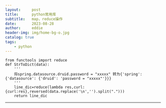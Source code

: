```yaml
---
layout:     post
title:      python常用库
subtitle:   map，reduce操作
date:       2023-08-28
author:     eddie
header-img: img/home-bg-o.jpg
catalog: true
tags:
    - python
---
```

     
	from functools import reduce
	def StrToDict(data):
		'''
		将spring.datasource.druid.password = "xxxxx" 转为{'spring': {'datasource': {'druid': 'password = "xxxxx"'}}}
		'''
		line_dic=reduce(lambda res,curl:{curl:res},reversed(data.replace('\n','').split(".")))
		return line_dic

---